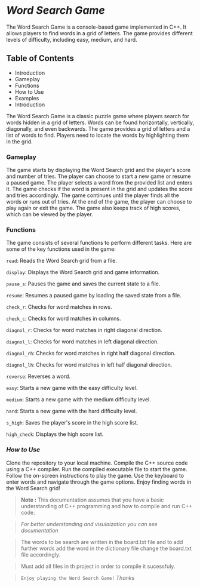 # ***Word Search Game***
The Word Search Game is a console-based game implemented in C++. It allows players to find words in a grid of letters. The game provides different levels of difficulty, including easy, medium, and hard.

## **Table of Contents**

* Introduction
* Gameplay
* Functions
* How to Use
* Examples
* Introduction

The Word Search Game is a classic puzzle game where players search for words hidden in a grid of letters. Words can be found horizontally, vertically, diagonally, and even backwards. The game provides a grid of letters and a list of words to find. Players need to locate the words by highlighting them in the grid.

### **Gameplay**
The game starts by displaying the Word Search grid and the player's score and number of tries.
The player can choose to start a new game or resume a paused game.
The player selects a word from the provided list and enters it.
The game checks if the word is present in the grid and updates the score and tries accordingly.
The game continues until the player finds all the words or runs out of tries.
At the end of the game, the player can choose to play again or exit the game.
The game also keeps track of high scores, which can be viewed by the player.

### **Functions**

 The game consists of several functions to perform different tasks. Here are some of the key functions used in the game:

`read`: Reads the Word Search grid from a file.

`display`: Displays the Word Search grid and game information.

`pause_s`: Pauses the game and saves the current state to a file.

`resume`: Resumes a paused game by loading the saved state from a file.

`check_r`: Checks for word matches in rows.

`check_c`: Checks for word matches in columns.

`diagnol_r`: Checks for word matches in right diagonal direction.

`diagnol_l`: Checks for word matches in left diagonal direction.


`diagnol_rh`: Checks for word matches in right half diagonal direction.

`diagnol_lh`: Checks for word matches in left half diagonal direction.

`reverse`: Reverses a word.

`easy`: Starts a new game with the easy difficulty level.

`medium`: Starts a new game with the medium difficulty level.

`hard`: Starts a new game with the hard difficulty level.

`s_high`: Saves the player's score in the high score list.

`high_check`: Displays the high score list.

### ***How to Use***

Clone the repository to your local machine.
Compile the C++ source code using a C++ compiler.
Run the compiled executable file to start the game.
Follow the on-screen instructions to play the game.
Use the keyboard to enter words and navigate through the game options.
Enjoy finding words in the Word Search grid!

> **Note :** This documentation assumes that you have a basic understanding of C++ programming and how to compile and run C++ code.

> *For better understanding and visulaization you can see documentation*

> The words to be search are written in the board.txt file and to add further words add the word in the dictionary file change the board.txt file accordingly.

> Must add all files in th project in order to compile it sucessfuly.

> `Enjoy playing the Word Search Game!`
*Thanks*
